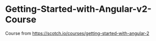 # Getting-Started-with-Angular-v2-Course
Course from https://scotch.io/courses/getting-started-with-angular-2

